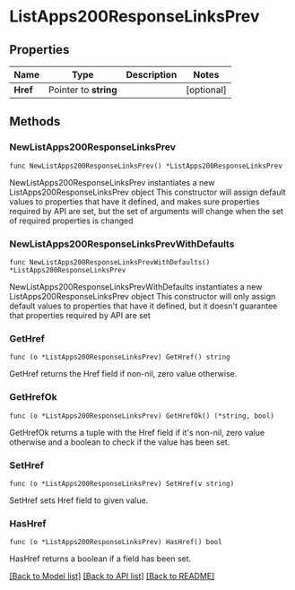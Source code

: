 # ListApps200ResponseLinksPrev

## Properties

Name | Type | Description | Notes
------------ | ------------- | ------------- | -------------
**Href** | Pointer to **string** |  | [optional] 

## Methods

### NewListApps200ResponseLinksPrev

`func NewListApps200ResponseLinksPrev() *ListApps200ResponseLinksPrev`

NewListApps200ResponseLinksPrev instantiates a new ListApps200ResponseLinksPrev object
This constructor will assign default values to properties that have it defined,
and makes sure properties required by API are set, but the set of arguments
will change when the set of required properties is changed

### NewListApps200ResponseLinksPrevWithDefaults

`func NewListApps200ResponseLinksPrevWithDefaults() *ListApps200ResponseLinksPrev`

NewListApps200ResponseLinksPrevWithDefaults instantiates a new ListApps200ResponseLinksPrev object
This constructor will only assign default values to properties that have it defined,
but it doesn't guarantee that properties required by API are set

### GetHref

`func (o *ListApps200ResponseLinksPrev) GetHref() string`

GetHref returns the Href field if non-nil, zero value otherwise.

### GetHrefOk

`func (o *ListApps200ResponseLinksPrev) GetHrefOk() (*string, bool)`

GetHrefOk returns a tuple with the Href field if it's non-nil, zero value otherwise
and a boolean to check if the value has been set.

### SetHref

`func (o *ListApps200ResponseLinksPrev) SetHref(v string)`

SetHref sets Href field to given value.

### HasHref

`func (o *ListApps200ResponseLinksPrev) HasHref() bool`

HasHref returns a boolean if a field has been set.


[[Back to Model list]](../README.md#documentation-for-models) [[Back to API list]](../README.md#documentation-for-api-endpoints) [[Back to README]](../README.md)


